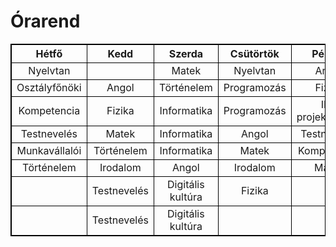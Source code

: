 <!DOCTYPE html>
<html>
<head>
<style>
table, th, td {
  border: 1px solid black;
}
</style>
</head>
<body>

<h1>Órarend</h1>

<table style="text-align:center;">
  <tr>
    <th>Hétfő</th>
    <th>Kedd</th>
    <th>Szerda</th>
    <th>Csütörtök</th>
    <th>Péntek</th>
  </tr>
  <tr>
    <td>Nyelvtan</td>
    <td></td>
    <td>Matek</td>
    <td>Nyelvtan</td>
    <td>Angol</td>
  </tr>
  <tr>
    <td>Osztályfőnöki</td>
    <td>Angol</td>
    <td>Történelem</td>
    <td>Programozás</td>
    <td>Fizika</td>
</tr>
<tr>
    <td>Kompetencia</td>
    <td>Fizika</td>
    <td>Informatika</td>
    <td>Programozás</td>
    <td>IKT projektmunka</td>
</tr>
<tr>
    <td>Testnevelés</td>
    <td>Matek</td>
    <td>Informatika</td>
    <td>Angol</td>
    <td>Testnevelés</td>
</tr>
<tr>
    <td>Munkavállalói</td>
    <td>Történelem</td>
    <td>Informatika</td>
    <td>Matek</td>
    <td>Kompetencia</td>
</tr>
<tr>
    <td>Történelem</td>
    <td>Irodalom</td>
    <td>Angol</td>
    <td>Irodalom</td>
    <td>Matek</td>
</tr>
<tr>
    <td></td>
    <td>Testnevelés</td>
    <td>Digitális kultúra</td>
    <td>Fizika</td>
    <td></td>
</tr>
<tr>
    <td></td>
    <td>Testnevelés</td>
    <td>Digitális kultúra</td>
    <td></td>
    <td></td>
</tr>
</table>

</body>
</html>
